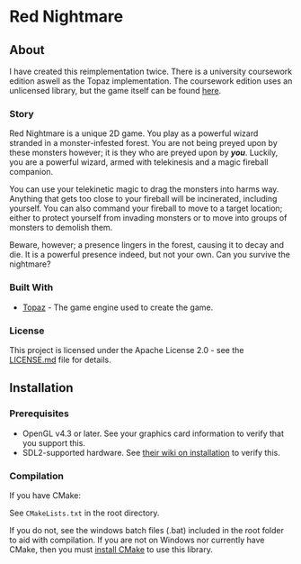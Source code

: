 # Red Nightmare
## About

I have created this reimplementation twice. There is a university coursework edition aswell as the Topaz implementation. The coursework edition uses an unlicensed library, but the game itself can be found [here](https://github.com/Harrand/Red-Nightmare-Coursework-Edition).

### Story

Red Nightmare is a unique 2D game. You play as a powerful wizard stranded in a monster-infested forest. You are not being preyed upon by these monsters however; it is they who are preyed upon by ***you***. Luckily, you are a powerful wizard, armed with telekinesis and a magic fireball companion.

You can use your telekinetic magic to drag the monsters into harms way. Anything that gets too close to your fireball will be incinerated, including yourself. You can also command your fireball to move to a target location; either to protect yourself from invading monsters or to move into groups of monsters to demolish them.

Beware, however; a presence lingers in the forest, causing it to decay and die. It is a powerful presence indeed, but not your own. Can you survive the nightmare?

### Built With

* [Topaz](https://github.com/Harrand/Topaz) - The game engine used to create the game.

### License

This project is licensed under the Apache License 2.0 - see the [LICENSE.md](LICENSE.md) file for details.

## Installation
### Prerequisites

* OpenGL v4.3 or later. See your graphics card information to verify that you support this.
* SDL2-supported hardware. See [their wiki on installation](http://wiki.libsdl.org/Installation) to verify this.
### Compilation

If you have CMake:

See `CMakeLists.txt` in the root directory.

If you do not, see the windows batch files (.bat) included in the root folder to aid with compilation. If you are not on Windows nor currently have CMake, then you must [install CMake](https://cmake.org/) to use this library.